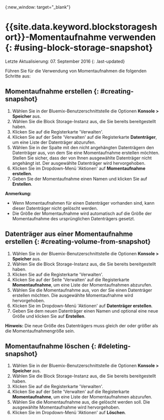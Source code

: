 {:new_window: target="_blank"} 


# {{site.data.keyword.blockstorageshort}}-Momentaufnahme verwenden {: #using-block-storage-snapshot} 
Letzte Aktualisierung: 07. September 2016
{: .last-updated}

Führen Sie für die Verwendung von Momentaufnahmen die folgenden Schritte aus:

## Momentaufnahme erstellen {: #creating-snapshot} 

1.  Wählen Sie in der Bluemix-Benutzerschnittstelle die Optionen **Konsole > Speicher** aus.
2.  Wählen Sie die Block Storage-Instanz aus, die Sie bereits bereitgestellt haben.
3.	Klicken Sie auf die Registerkarte 'Verwalten'.
4.	Klicken Sie auf der Seite 'Verwalten' auf die Registerkarte **Datenträger**, um eine Liste der Datenträger abzurufen.
5.	Wählen Sie in der Spalte mit den nicht angehängten Datenträgern den Datenträger aus, von dem Sie eine Momentaufnahme erstellen möchten. Stellen Sie sicher, dass der von Ihnen ausgewählte Datenträger nicht angehängt ist. Der ausgewählte Datenträger wird hervorgehoben. 
6.	Klicken Sie im Dropdown-Menü 'Aktionen' auf **Momentaufnahme erstellen**.
7.	Geben Sie der Momentaufnahme einen Namen und klicken Sie auf **Erstellen**.

**Anmerkung:** 

* Wenn Momentaufnahmen für einen Datenträger vorhanden sind, kann dieser Datenträger nicht gelöscht werden. 
* Die Größe der Momentaufnahme wird automatisch auf die Größe der Momentaufnahme des ursprünglichen Datenträgers gesetzt.

## Datenträger aus einer Momentaufnahme erstellen {: #creating-volume-from-snapshot}

1.  Wählen Sie in der Bluemix-Benutzerschnittstelle die Optionen **Konsole > Speicher** aus.
2.  Wählen Sie die Block Storage-Instanz aus, die Sie bereits bereitgestellt haben.
3.	Klicken Sie auf die Registerkarte 'Verwalten'.
4.	Klicken Sie auf der Seite 'Verwalten' auf die Registerkarte **Momentaufnahme**, um eine Liste der Momentaufnahmen abzurufen.
5.	Wählen Sie die Momentaufnahme aus, von der Sie einen Datenträger erstellen möchten. Die ausgewählte Momentaufnahme wird hervorgehoben.
6.	Klicken Sie im Dropdown-Menü 'Aktionen' auf **Datenträger erstellen**.
7.	Geben Sie dem neuen Datenträger einen Namen und optional eine neue Größe und klicken Sie auf **Erstellen**. 

**Hinweis:** Die neue Größe des Datenträgers muss gleich der oder größer als die Momentaufnahmengröße sein. 

## Momentaufnahme löschen {: #deleting-snapshot}

1.  Wählen Sie in der Bluemix-Benutzerschnittstelle die Optionen **Konsole > Speicher** aus.
2.  Wählen Sie die Block Storage-Instanz aus, die Sie bereits bereitgestellt haben.
3.	Klicken Sie auf die Registerkarte 'Verwalten'.
4.	Klicken Sie auf der Seite 'Verwalten' auf die Registerkarte **Momentaufnahme**, um eine Liste der Momentaufnahmen abzurufen.
5.	Wählen Sie die Momentaufnahme aus, die gelöscht werden soll. Die ausgewählte Momentaufnahme wird hervorgehoben.
6.	Klicken Sie im Dropdown-Menü 'Aktionen' auf **Löschen**. 



